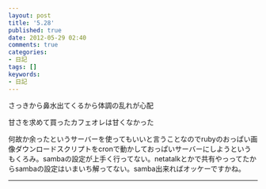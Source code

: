 ```yaml
---
layout: post
title: '5.28'
published: true
date: 2012-05-29 02:40
comments: true
categories:
- 日記
tags: []
keywords:
- 日記
---
```

さっきから鼻水出てくるから体調の乱れが心配

甘さを求めて買ったカフェオレは甘くなかった

何故か余ったというサーバーを使ってもいいと言うことなのでrubyのおっぱい画像ダウンロードスクリプトをcronで動かしておっぱいサーバーにしようというもくろみ。sambaの設定が上手く行ってない。netatalkとかで共有やっってたからsambaの設定はいまいち解ってない。samba出来ればオッケーですかね。

---

